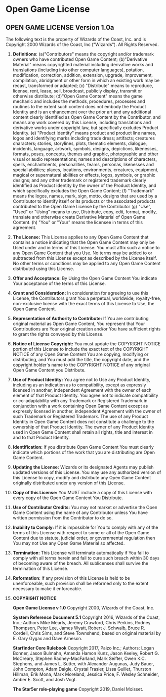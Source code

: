 # Open Game License
## OPEN GAME LICENSE Version 1.0a

The following text is the property of Wizards of the Coast, Inc. and is Copyright 2000 Wizards of the Coast, Inc ("Wizards"). All Rights Reserved.

1. **Definitions:** (a)"Contributors" means the copyright and/or trademark owners who have contributed Open Game Content;
(b)"Derivative Material" means copyrighted material including derivative works and translations (including into other
computer languages), potation, modification, correction, addition, extension, upgrade, improvement, compilation, abridgment
or other form in which an existing work may be recast, transformed or adapted; (c) "Distribute" means to reproduce, license, 
rent, lease, sell, broadcast, publicly display, transmit or otherwise distribute; (d)"Open Game Content" means the game 
mechanic and includes the methods, procedures, processes and routines to the extent such content does not embody the Product
Identity and is an enhancement over the prior art and any additional content clearly identified as Open Game Content by the
Contributor, and means any work covered by this License, including translations and derivative works under copyright law, but
specifically excludes Product Identity. (e) "Product Identity" means product and product line names, logos and identifying
marks including trade dress; artifacts; creatures characters; stories, storylines, plots, thematic elements, dialogue,
incidents, language, artwork, symbols, designs, depictions, likenesses, formats, poses, concepts, themes and graphic,
photographic and other visual or audio representations; names and descriptions of characters, spells, enchantments,
personalities, teams, personas, likenesses and special abilities; places, locations, environments, creatures, equipment,
magical or supernatural abilities or effects, logos, symbols, or graphic designs; and any other trademark or registered
trademark clearly identified as Product identity by the owner of the Product Identity, and which specifically excludes the
Open Game Content; (f) "Trademark" means the logos, names, mark, sign, motto, designs that are used by a Contributor to
identify itself or its products or the associated products contributed to the Open Game License by the Contributor (g) "Use",
"Used" or "Using" means to use, Distribute, copy, edit, format, modify, translate and otherwise create Derivative Material of 
Open Game Content. (h) "You" or "Your" means the licensee in terms of this agreement.
2. **The License:** This License applies to any Open Game Content that contains a notice indicating that the Open Game
Content may only be Used under and in terms of this License. You must affix such a notice to any Open Game Content that you
Use. No terms may be added to or subtracted from this License except as described by the License itself. No other terms or
conditions may be applied to any Open Game Content distributed using this License.
3. **Offer and Acceptance:** By Using the Open Game Content You indicate Your acceptance of the terms of this License.
4. **Grant and Consideration:** In consideration for agreeing to use this License, the Contributors grant You a perpetual,
worldwide, royalty-free, non-exclusive license with the exact terms of this License to Use, the Open Game Content.
5. **Representation of Authority to Contribute:** If You are contributing original material as Open Game Content, You
represent that Your Contributions are Your original creation and/or You have sufficient rights to grant the rights conveyed 
by this License.
6. **Notice of License Copyright:** You must update the COPYRIGHT NOTICE portion of this License to include the exact text of 
the COPYRIGHT NOTICE of any Open Game Content You are copying, modifying or distributing, and You must add the title, the 
copyright date, and the copyright holder's name to the COPYRIGHT NOTICE of any original Open Game Content you Distribute.
7. **Use of Product Identity:** You agree not to Use any Product Identity, including as an indication as to compatibility, 
except as expressly licensed in another, independent Agreement with the owner of each element of that Product Identity. You 
agree not to indicate compatibility or co-adaptability with any Trademark or Registered Trademark in conjunction with a work 
containing Open Game Content except as expressly licensed in another, independent Agreement with the owner of such Trademark 
or Registered Trademark. The use of any Product Identity in Open Game Content does not constitute a challenge to the 
ownership of that Product Identity. The owner of any Product Identity used in Open Game Content shall retain all rights, 
title and interest in and to that Product Identity.
8. **Identification:** If you distribute Open Game Content You must clearly indicate which portions of the work that you are 
distributing are Open Game Content.
9. **Updating the License:** Wizards or its designated Agents may publish updated versions of this License. You may use any 
authorized version of this License to copy, modify and distribute any Open Game Content originally distributed under any 
version of this License.
10. **Copy of this License:** You MUST include a copy of this License with every copy of the Open Game Content You 
Distribute.
11. **Use of Contributor Credits:** You may not market or advertise the Open Game Content using the name of any Contributor 
unless You have written permission from the Contributor to do so.
12. **Inability to Comply:** If it is impossible for You to comply with any of the terms of this License with respect to some 
or all of the Open Game Content due to statute, judicial order, or governmental regulation then You may not Use any Open Game 
Material so affected.
13. **Termination:** This License will terminate automatically if You fail to comply with all terms herein and fail to cure 
such breach within 30 days of becoming aware of the breach. All sublicenses shall survive the termination of this License.
14. **Reformation:** If any provision of this License is held to be unenforceable, such provision shall be reformed only to 
the extent necessary to make it enforceable.
15. **COPYRIGHT NOTICE**

    **Open Game License v 1.0** Copyright 2000, Wizards of the Coast, Inc.

    **System Reference Document 5.1** Copyright 2016, Wizards of the Coast, Inc.; Authors Mike Mearls, Jeremy Crawford, Chris 
    Perkins, Rodney Thompson, Peter Lee, James Wyatt, Robert J. Schwalb, Bruce R. Cordell, Chris Sims, and Steve Townshend, 
    based on original material by E. Gary Gygax and Dave Arneson.

    **Starfinder Core Rulebook** Copyright 2017, Paizo Inc.; Authors: Logan Bonner, Jason Bulmahn, Amanda Hamon Kunz, Jason 
    Keeley, Robert G. McCreary, Stephen Radney-MacFarland, Mark Seifter, Owen K.C. Stephens, and James L. Sutter, with 
    Alexander Augunas, Judy Bauer, John Compton, Adam Daigle, Crystal Frasier, Lissa Guillet, Thurston Hillman, Erik Mona, 
    Mark Moreland, Jessica Price, F. Wesley Schneider, Amber E. Scott, and Josh Vogt.

    **The Star5er role-playing game** Copyright 2019, Daniel Moisset.
